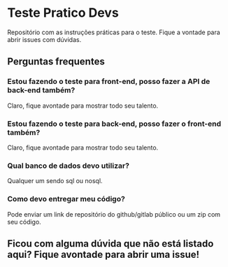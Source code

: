# Teste Pratico Devs

Repositório com as instruções práticas para o teste. Fique a vontade para abrir issues com dúvidas.

## Perguntas frequentes 

### Estou fazendo o teste para front-end, posso fazer a API de back-end também?
Claro, fique avontade para mostrar todo seu talento.

### Estou fazendo o teste para back-end, posso fazer o front-end também?
Claro, fique avontade para mostrar todo seu talento.

### Qual banco de dados devo utilizar?
Qualquer um sendo sql ou nosql.

### Como devo entregar meu código?
Pode enviar um link de repositório do github/gitlab público ou um zip com seu código.


## Ficou com alguma dúvida que não está listado aqui? Fique avontade para abrir uma issue!
